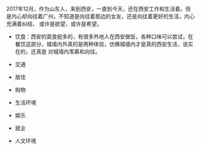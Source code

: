 2017年12月，作为山东人，来到西安，一直到今天，还在西安工作和生活着。但是内心却向往着广州，不知道是向往着那边的女友，还是向往着更好的生活，内心充满着纠结，
或许是欲望，或许是希望。

- 饮食：西安的面食挺多的，有很多外地人在西安做饭，各种口味可以尝试，在餐饮这部分，城墙内外真的是两种体验，仿佛城墙内才是真的西安生活，说实在的，还真是
对城墙内羡慕和向往。

- 交通

- 居住

- 购物

- 生活环境

- 娱乐

- 就业

- 人文环境

